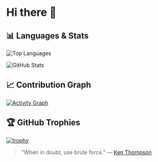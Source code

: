 # Hi there 👋

## 📊 Languages & Stats

![Top Languages](https://github-readme-stats.vercel.app/api/top-langs/?username=g8rdier&layout=compact&theme=dark&hide_border=true&private=true&token=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)

![GitHub Stats](https://github-readme-stats.vercel.app/api?username=g8rdier&show_icons=true&theme=dark&hide_border=true&private=true&token=DEIN_TOKEN_HIER)

## 📈 Contribution Graph
[![Activity Graph](https://github-readme-activity-graph.vercel.app/graph?username=g8rdier&theme=github-dark&hide_border=true&custom_title=Contribution%20Graph)](https://github.com/g8rdier)

## 🏆 GitHub Trophies
[![trophy](https://github-profile-trophy.vercel.app/?username=g8rdier&theme=darkhub&no-frame=true&column=4&margin-w=15)](https://github.com/g8rdier)

> "When in doubt, use brute force." — [Ken Thompson](https://en.wikipedia.org/wiki/Ken_Thompson)
